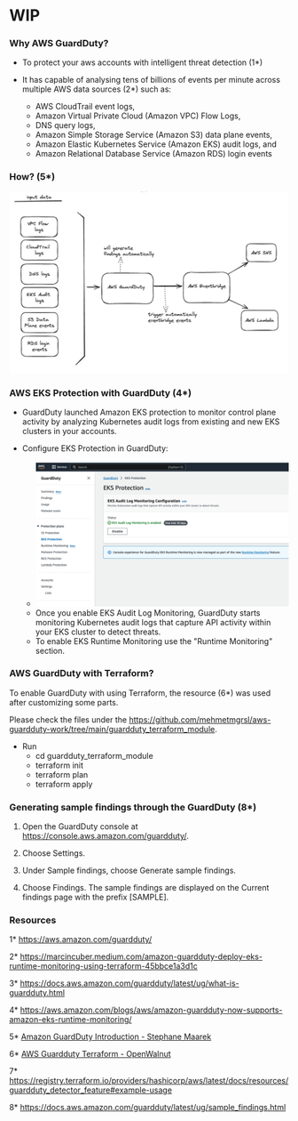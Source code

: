 # WIP

### Why AWS GuardDuty?

- To protect your aws accounts with intelligent threat detection (1*)

- It has capable of analysing tens of billions of events per minute across multiple AWS data sources (2*) such as:

  - AWS CloudTrail event logs, 
  - Amazon Virtual Private Cloud (Amazon VPC) Flow Logs, 
  - DNS query logs, 
  - Amazon Simple Storage Service (Amazon S3) data plane events, 
  - Amazon Elastic Kubernetes Service (Amazon EKS) audit logs, and 
  - Amazon Relational Database Service (Amazon RDS) login events 

### How? (5*)

 ![how-aws-guardduty](how-aws-guardduty.png)

  
### AWS EKS Protection with GuardDuty (4*) 

- GuardDuty launched Amazon EKS protection to monitor control plane activity by analyzing Kubernetes audit logs from existing and new EKS clusters in your accounts. 

- Configure EKS Protection in GuardDuty:
  - ![EKS Protection](eks-protection.png)
  - Once you enable EKS Audit Log Monitoring, GuardDuty starts monitoring Kubernetes audit logs that capture API activity within your EKS cluster to detect threats.
  - To enable EKS Runtime Monitoring use the "Runtime Monitoring" section.

### AWS GuardDuty with Terraform?

To enable GuardDuty with using Terraform, the resource (6*) was used after customizing some parts.

Please check the files under the https://github.com/mehmetmgrsl/aws-guardduty-work/tree/main/guardduty_terraform_module.

- Run 
  - cd guardduty_terraform_module
  - terraform init
  - terraform plan
  - terraform apply


### Generating sample findings through the GuardDuty (8*)

1. Open the GuardDuty console at https://console.aws.amazon.com/guardduty/.

2. Choose Settings.

3. Under Sample findings, choose Generate sample findings.

4. Choose Findings. The sample findings are displayed on the Current findings page with the prefix [SAMPLE].

### Resources

1* https://aws.amazon.com/guardduty/

2* https://marcincuber.medium.com/amazon-guardduty-deploy-eks-runtime-monitoring-using-terraform-45bbce1a3d1c

3* https://docs.aws.amazon.com/guardduty/latest/ug/what-is-guardduty.html

4* https://aws.amazon.com/blogs/aws/amazon-guardduty-now-supports-amazon-eks-runtime-monitoring/

5* [Amazon GuardDuty Introduction - Stephane Maarek](https://www.youtube.com/watch?v=KZz5utw3WB4)

6* [AWS Guardduty Terraform - OpenWalnut](https://www.youtube.com/watch?v=pKuDpeLFxtI)

7* https://registry.terraform.io/providers/hashicorp/aws/latest/docs/resources/guardduty_detector_feature#example-usage

8* https://docs.aws.amazon.com/guardduty/latest/ug/sample_findings.html